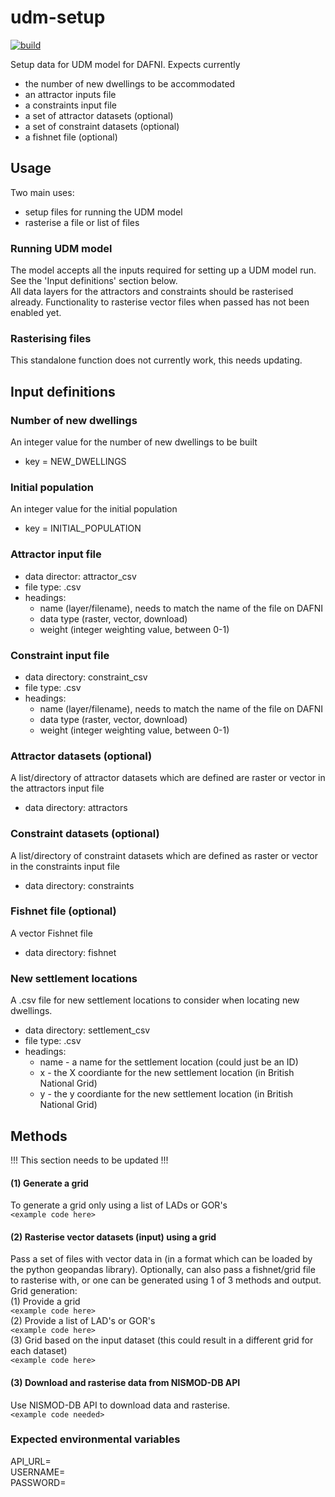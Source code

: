 # udm-setup
[![build](https://github.com/geospatialncl/udm-setup/workflows/build/badge.svg)](https://github.com/geospatialncl/udm-setup/actions)

Setup data for UDM model for DAFNI. Expects currently
* the number of new dwellings to be accommodated
* an attractor inputs file
* a constraints input file
* a set of attractor datasets (optional)
* a set of constraint datasets (optional)
* a fishnet file (optional)

## Usage
Two main uses:
  * setup files for running the UDM model
  * rasterise a file or list of files

### Running UDM model
The model accepts all the inputs required for setting up a UDM model run. See the 'Input definitions' section below.  
All data layers for the attractors and constraints should be rasterised already. Functionality to rasterise vector files when passed has not been enabled yet.

### Rasterising files
This standalone function does not currently work, this needs updating.

## Input definitions

### Number of new dwellings
An integer value for the number of new dwellings to be built
* key = NEW_DWELLINGS

### Initial population
An integer value for the initial population
* key = INITIAL_POPULATION

### Attractor input file
* data director: attractor_csv
* file type: .csv 
* headings:
  * name (layer/filename), needs to match the name of the file on DAFNI
  * data type (raster, vector, download)
  * weight (integer weighting value, between 0-1)

### Constraint input file
* data directory: constraint_csv
* file type: .csv
* headings:
  * name (layer/filename), needs to match the name of the file on DAFNI
  * data type (raster, vector, download)
  * weight (integer weighting value, between 0-1)
    
### Attractor datasets (optional)
A list/directory of attractor datasets which are defined are raster or vector in the attractors input file
* data directory: attractors

### Constraint datasets (optional)
A list/directory of constraint datasets which are defined as raster or vector in the constraints input file
* data directory: constraints

### Fishnet file (optional)
A vector Fishnet file
* data directory: fishnet

### New settlement locations
A .csv file for new settlement locations to consider when locating new dwellings.
* data directory: settlement_csv
* file type: .csv
* headings:
  * name - a name for the settlement location (could just be an ID)
  * x - the X coordiante for the new settlement location (in British National Grid)
  * y - the y coordiante for the new settlement location (in British National Grid)

## Methods
!!! This section needs to be updated !!!  

#### (1) Generate a grid
To generate a grid only using a list of LADs or GOR's  
`<example code here>`

#### (2) Rasterise vector datasets (input) using a grid
Pass a set of files with vector data in (in a format which can be loaded by the python geopandas library). Optionally, can also pass a fishnet/grid file to rasterise with, or one can be generated using 1 of 3 methods and output.
Grid generation:  
  (1) Provide a grid  
        `<example code here>`  
  (2) Provide a list of LAD's or GOR's    
        `<example code here>`  
  (3) Grid based on the input dataset (this could result in a different grid for each dataset)  
        `<example code here>`

#### (3) Download and rasterise data from NISMOD-DB API
Use NISMOD-DB API to download data and rasterise.  
`<example code needed>`

### Expected environmental variables
API_URL=  
USERNAME=  
PASSWORD=  
